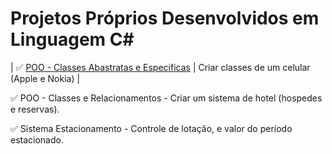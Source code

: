 # Projetos Próprios Desenvolvidos em Linguagem C#


| ✅ [POO - Classes Abastratas e Especificas](https://github.com/Carlos-CGS/ProjetosCSharp/tree/main/POO%20-%20Classes%20Astrata%20e%20Especifica%20-%20Nokia%20X%20Apple) | Criar classes de um celular (Apple e Nokia) |

✅ POO - Classes e Relacionamentos - Criar um sistema de hotel (hospedes e reservas).

✅ Sistema Estacionamento - Controle de lotação, e valor do período estacionado.

